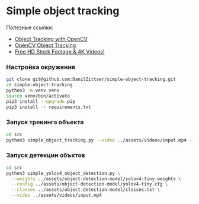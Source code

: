 # Simple object tracking

Полезные ссылки:
- [Object Tracking with OpenCV](https://livecodestream.dev/post/object-tracking-with-opencv)
- [OpenCV Object Tracking](https://pyimagesearch.com/2018/07/30/opencv-object-tracking/)
- [Free HD Stock Footage & 4K Videos!](https://www.videezy.com/)

### Настройка окружения
```bash
git clone git@github.com:DanilZittser/simple-object-tracking.git
cd simple-object-tracking
python3 -m venv venv
source venv/bin/activate
pip3 install --upgrade pip
pip3 install -r requirements.txt
```

### Запуск трекинга объекта
```bash
cd src
python3 simple_object_tracking.py --video ../assets/videos/input.mp4 --tracker-type csrt
```

### Запуск детекции объктов
```bash
cd src
python3 simple_yolov4_object_detection.py \
  --weights ../assets/object-detection-model/yolov4-tiny.weights \
  --config ../assets/object-detection-model/yolov4-tiny.cfg \
  --classes ../assets/object-detection-model/classes.txt \
  --video ../assets/videos/input.mp4
```